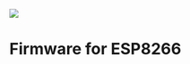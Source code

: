 ![](https://github.com/junkdna/esp8266-sensor-firmware/workflows/CI/badge.svg)

# Firmware for ESP8266
